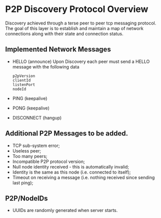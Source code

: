 # P2P Discovery Protocol Overview

Discovery achieved through a terse peer to peer tcp messaging protocol. The goal of this layer is to establish and maintain a map of network connections along with their state and connection status.

## Implemented Network Messages

- HELLO (announce)
  Upon Discovery each peer must send a HELLO message with the following data

  ```
  p2pVersion
  clientId
  listenPort
  nodeId
  ```

- PING (keepalive)
- PONG (keepalive)
- DISCONNECT (hangup)

## Additional P2P Messages to be added.
  - TCP sub-system error;
  - Useless peer;
  - Too many peers;
  - Incompatible P2P protocol version;
  - Null node identity received - this is automatically invalid;
  - Identity is the same as this node (i.e. connected to itself);
  - Timeout on receiving a message (i.e. nothing received since sending last ping);


## P2P/NodeIDs
- UUIDs are randomly generated when server starts.
